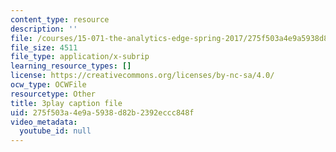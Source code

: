 ```yaml
---
content_type: resource
description: ''
file: /courses/15-071-the-analytics-edge-spring-2017/275f503a4e9a5938d82b2392eccc848f_sJalJ1A9NDg.srt
file_size: 4511
file_type: application/x-subrip
learning_resource_types: []
license: https://creativecommons.org/licenses/by-nc-sa/4.0/
ocw_type: OCWFile
resourcetype: Other
title: 3play caption file
uid: 275f503a-4e9a-5938-d82b-2392eccc848f
video_metadata:
  youtube_id: null
---
```

